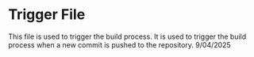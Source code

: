 # Trigger File

This file is used to trigger the build process. It is used to trigger the build process when a new commit is pushed to the repository.
9/04/2025
